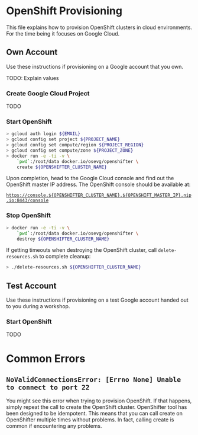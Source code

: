 # OpenShift Provisioning

This file explains how to provision OpenShift clusters in cloud environments.
For the time being it focuses on Google Cloud.


## Own Account

Use these instructions if provisioning on a Google account that you own.

TODO: Explain values


### Create Google Cloud Project

TODO


### Start OpenShift

```bash
> gcloud auth login ${EMAIL}
> gcloud config set project ${PROJECT_NAME}
> gcloud config set compute/region ${PROJECT_REGION}
> gcloud config set compute/zone ${PROJECT_ZONE}
> docker run -e -ti -v \
    `pwd`:/root/data docker.io/osevg/openshifter \
    create ${OPENSHIFTER_CLUSTER_NAME}
```

Upon completion, head to the Google Cloud console and find out the OpenShift master IP address.
The OpenShift console should be available at:

[`https://console.${OPENSHIFTER_CLUSTER_NAME}.${OPENSHIFT_MASTER_IP}.nip.io:8443/console`](https://console.${OPENSHIFTER_CLUSTER_NAME}.${OPENSHIFT_MASTER_IP}.nip.io:8443/console)


### Stop OpenShift

```bash
> docker run -e -ti -v \
    `pwd`:/root/data docker.io/osevg/openshifter \
    destroy ${OPENSHIFTER_CLUSTER_NAME}
```

If getting timeouts when destroying the OpenShift cluster, call `delete-resources.sh` to complete cleanup:

```bash
> ./delete-resources.sh ${OPENSHIFTER_CLUSTER_NAME}
```


## Test Account

Use these instructions if provisioning on a test Google account handed out to you during a workshop.


### Start OpenShift

TODO


# Common Errors


## `NoValidConnectionsError: [Errno None] Unable to connect to port 22`

You might see this error when trying to provision OpenShift.
If that happens, simply repeat the call to create the OpenShift cluster.
OpenShifter tool has been designed to be idempotent. 
This means that you can call create on OpenShifter multiple times without problems.
In fact, calling create is common if encountering any problems. 
